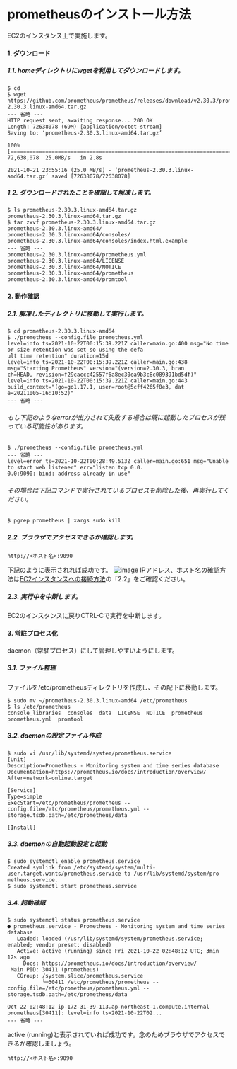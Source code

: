 # prometheusのインストール方法
EC2のインスタンス上で実施します。
#### 1. ダウンロード
##### 1.1. homeディレクトリにwgetを利用してダウンロードします。
```
$ cd 
$ wget https://github.com/prometheus/prometheus/releases/download/v2.30.3/prometheus-2.30.3.linux-amd64.tar.gz
--- 省略 ---
HTTP request sent, awaiting response... 200 OK
Length: 72638078 (69M) [application/octet-stream]
Saving to: ‘prometheus-2.30.3.linux-amd64.tar.gz’

100%[========================================================================>] 72,638,078  25.0MB/s   in 2.8s   

2021-10-21 23:55:16 (25.0 MB/s) - ‘prometheus-2.30.3.linux-amd64.tar.gz’ saved [72638078/72638078]
```
##### 1.2. ダウンロードされたことを確認して解凍します。
```
$ ls prometheus-2.30.3.linux-amd64.tar.gz
prometheus-2.30.3.linux-amd64.tar.gz
$ tar zxvf prometheus-2.30.3.linux-amd64.tar.gz
prometheus-2.30.3.linux-amd64/
prometheus-2.30.3.linux-amd64/consoles/
prometheus-2.30.3.linux-amd64/consoles/index.html.example
--- 省略 ---
prometheus-2.30.3.linux-amd64/prometheus.yml
prometheus-2.30.3.linux-amd64/LICENSE
prometheus-2.30.3.linux-amd64/NOTICE
prometheus-2.30.3.linux-amd64/prometheus
prometheus-2.30.3.linux-amd64/promtool
```
#### 2. 動作確認
##### 2.1. 解凍したディレクトリに移動して実行します。
```
$ cd prometheus-2.30.3.linux-amd64
$ ./prometheus --config.file prometheus.yml
level=info ts=2021-10-22T00:15:39.221Z caller=main.go:400 msg="No time or size retention was set so using the defa
ult time retention" duration=15d
level=info ts=2021-10-22T00:15:39.221Z caller=main.go:438 msg="Starting Prometheus" version="(version=2.30.3, bran
ch=HEAD, revision=f29caccc42557f6a8ec30ea9b3c8c089391bd5df)"
level=info ts=2021-10-22T00:15:39.221Z caller=main.go:443 build_context="(go=go1.17.1, user=root@5cff4265f0e3, dat
e=20211005-16:10:52)"
--- 省略 ---
```
###### もし下記のようなerrorが出力されて失敗する場合は既に起動したプロセスが残っている可能性があります。
```
$ ./prometheus --config.file prometheus.yml
--- 省略 ---
level=error ts=2021-10-22T00:28:49.513Z caller=main.go:651 msg="Unable to start web listener" err="listen tcp 0.0.
0.0:9090: bind: address already in use"
```
###### その場合は下記コマンドで実行されているプロセスを削除した後、再実行してください。
```
$ pgrep prometheus | xargs sudo kill
```
##### 2.2. ブラウザでアクセスできるか確認します。
```
http://<ホスト名>:9090
```
下記のように表示されれば成功です。
![image](https://user-images.githubusercontent.com/91726058/138374406-2be8a58c-7ff7-47a3-85a7-0128ef7422bc.png)
IPアドレス、ホスト名の確認方法は[EC2インスタンスへの接続方法](../../aws/connect_ec2_instance/README.md)の「2.2」をご確認ください。
##### 2.3. 実行中を中断します。
EC2のインスタンスに戻りCTRL-Cで実行を中断します。
#### 3. 常駐プロセス化
daemon（常駐プロセス）にして管理しやすいようにします。
##### 3.1. ファイル整理
ファイルを/etc/prometheusディレクトリを作成し、その配下に移動します。
```
$ sudo mv ~/prometheus-2.30.3.linux-amd64 /etc/prometheus
$ ls /etc/prometheus
console_libraries  consoles  data  LICENSE  NOTICE  prometheus  prometheus.yml  promtool
```
##### 3.2. daemonの設定ファイル作成
```
$ sudo vi /usr/lib/systemd/system/prometheus.service
[Unit]
Description=Prometheus - Monitoring system and time series database
Documentation=https://prometheus.io/docs/introduction/overview/
After=network-online.target

[Service]
Type=simple
ExecStart=/etc/prometheus/prometheus --config.file=/etc/prometheus/prometheus.yml --storage.tsdb.path=/etc/prometheus/data

[Install]
```
##### 3.3. daemonの自動起動設定と起動
```
$ sudo systemctl enable prometheus.service
Created symlink from /etc/systemd/system/multi-user.target.wants/prometheus.service to /usr/lib/systemd/system/pro
metheus.service.
$ sudo systemctl start prometheus.service
```
##### 3.4. 起動確認
```
$ sudo systemctl status prometheus.service
● prometheus.service - Prometheus - Monitoring system and time series database
   Loaded: loaded (/usr/lib/systemd/system/prometheus.service; enabled; vendor preset: disabled)
   Active: active (running) since Fri 2021-10-22 02:48:12 UTC; 3min 12s ago
     Docs: https://prometheus.io/docs/introduction/overview/
 Main PID: 30411 (prometheus)
   CGroup: /system.slice/prometheus.service
           └─30411 /etc/prometheus/prometheus --config.file=/etc/prometheus/prometheus.yml --storage.tsdb.path=/etc/prometheus/data

Oct 22 02:48:12 ip-172-31-39-113.ap-northeast-1.compute.internal prometheus[30411]: level=info ts=2021-10-22T02...
--- 省略 ---
```
active (running)と表示されていれば成功です。念のためブラウザでアクセスできるか確認しましょう。
```
http://<ホスト名>:9090
```
